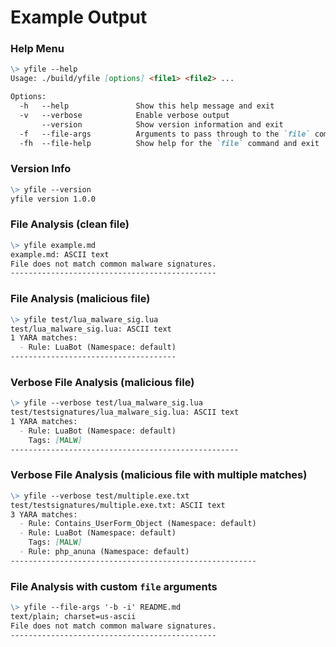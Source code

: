 # Example Output

### Help Menu
```md
\> yfile --help
Usage: ./build/yfile [options] <file1> <file2> ...

Options:
  -h   --help               Show this help message and exit
  -v   --verbose            Enable verbose output
       --version            Show version information and exit
  -f   --file-args          Arguments to pass through to the `file` command (e.g. '-b -i')
  -fh  --file-help          Show help for the `file` command and exit
```

### Version Info
```md
\> yfile --version
yfile version 1.0.0
```

### File Analysis (clean file)
```md
\> yfile example.md
example.md: ASCII text
File does not match common malware signatures.
----------------------------------------------
```

### File Analysis (malicious file)
```md
\> yfile test/lua_malware_sig.lua
test/lua_malware_sig.lua: ASCII text
1 YARA matches:
  - Rule: LuaBot (Namespace: default)
-------------------------------------
```

### Verbose File Analysis (malicious file)
```md
\> yfile --verbose test/lua_malware_sig.lua
test/testsignatures/lua_malware_sig.lua: ASCII text
1 YARA matches:
  - Rule: LuaBot (Namespace: default)
    Tags: [MALW]
---------------------------------------------------
```

### Verbose File Analysis (malicious file with multiple matches)
```md
\> yfile --verbose test/multiple.exe.txt
test/testsignatures/multiple.exe.txt: ASCII text
3 YARA matches:
  - Rule: Contains_UserForm_Object (Namespace: default)
  - Rule: LuaBot (Namespace: default)
    Tags: [MALW]
  - Rule: php_anuna (Namespace: default)
-------------------------------------------------------
```

### File Analysis with custom `file` arguments
```md
\> yfile --file-args '-b -i' README.md
text/plain; charset=us-ascii
File does not match common malware signatures.
----------------------------------------------
```

